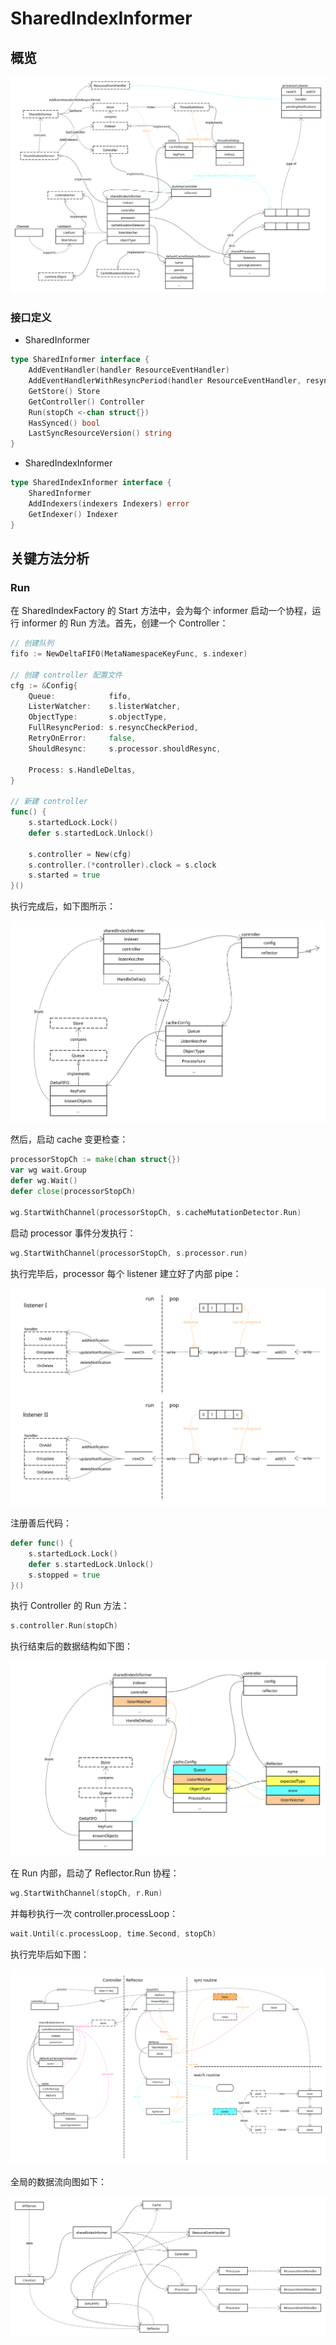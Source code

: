 # SharedIndexInformer

## 概览

![SharedIndexInformer Overview](./images/shared_index_informer_overview.svg)

### 接口定义

- SharedInformer

```go
type SharedInformer interface {
	AddEventHandler(handler ResourceEventHandler)
	AddEventHandlerWithResyncPeriod(handler ResourceEventHandler, resyncPeriod time.Duration)
	GetStore() Store
	GetController() Controller
	Run(stopCh <-chan struct{})
	HasSynced() bool
	LastSyncResourceVersion() string
}
```

- SharedIndexInformer

```go
type SharedIndexInformer interface {
	SharedInformer
	AddIndexers(indexers Indexers) error
	GetIndexer() Indexer
}
```

## 关键方法分析

### Run

在 SharedIndexFactory 的 Start 方法中，会为每个 informer 启动一个协程，运行 informer 的 Run 方法。首先，创建一个 Controller：

```go
// 创建队列
fifo := NewDeltaFIFO(MetaNamespaceKeyFunc, s.indexer)

// 创建 controller 配置文件
cfg := &Config{
	Queue:            fifo,
	ListerWatcher:    s.listerWatcher,
	ObjectType:       s.objectType,
	FullResyncPeriod: s.resyncCheckPeriod,
	RetryOnError:     false,
	ShouldResync:     s.processor.shouldResync,

	Process: s.HandleDeltas,
}

// 新建 controller
func() {
	s.startedLock.Lock()
	defer s.startedLock.Unlock()

	s.controller = New(cfg)
	s.controller.(*controller).clock = s.clock
	s.started = true
}()
```

执行完成后，如下图所示：

![Create Controller](./images/shared_index_informer_new_controller.svg)

然后，启动 cache 变更检查：

```go
processorStopCh := make(chan struct{})
var wg wait.Group
defer wg.Wait()
defer close(processorStopCh)

wg.StartWithChannel(processorStopCh, s.cacheMutationDetector.Run)
```

启动 processor 事件分发执行：

```go
wg.StartWithChannel(processorStopCh, s.processor.run)
```

执行完毕后，processor 每个 listener 建立好了内部 pipe：

![Processor Run](./images/processor_run.svg)

注册善后代码：

```go
defer func() {
	s.startedLock.Lock()
	defer s.startedLock.Unlock()
	s.stopped = true
}()
```

执行 Controller 的 Run 方法：

```go
s.controller.Run(stopCh)
```

执行结束后的数据结构如下图：

![Controller Run Overview](./images/controller_run_ds.svg)

在 Run 内部，启动了 Reflector.Run 协程：

```go
wg.StartWithChannel(stopCh, r.Run)
```

并每秒执行一次 controller.processLoop：

```go
wait.Until(c.processLoop, time.Second, stopCh)
```

执行完毕后如下图：

![Controller Run Procedure Overview](./images/controller_run_procedure.svg)

全局的数据流向图如下：

![Informer Data Flow](./images/informer_data_flow.svg)
